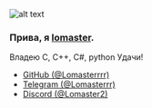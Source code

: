 ![alt text](https://i.imgur.com/wNbNc4m.png)
### Прива, я [lomaster](https://github.com/Lomasterrrr).
Владею C, C++, C#, python
Удачи!

- [GitHub (@Lomasterrrr)](https://github.com/Lomasterrrr)
- [Telegram (@Lomasterrr)](https://t.me/Lomasterrr)
- [Discord (@Lomaster2)](https://discordapp.com/users/972980423930036284)
